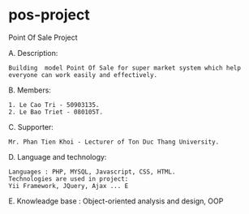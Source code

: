 pos-project
===========

Point Of Sale Project 

A. Description:

    Building  model Point Of Sale for super market system which help everyone can work easily and effectively.  

B. Members: 

    1. Le Cao Tri - 50903135.
    2. Le Bao Triet - 080105T.

C. Supporter:

    Mr. Phan Tien Khoi - Lecturer of Ton Duc Thang University. 

D. Language and technology:

    Languages : PHP, MYSQL, Javascript, CSS, HTML.
    Technologies are used in project: 
    Yii Framework, JQuery, Ajax ... E
E. Knowleadge base : 
    Object-oriented analysis and design, OOP



  
  
